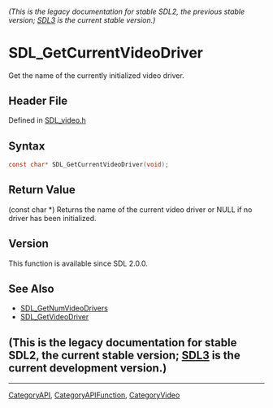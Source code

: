 ###### (This is the legacy documentation for stable SDL2, the previous stable version; [SDL3](https://wiki.libsdl.org/SDL3/) is the current stable version.)
# SDL_GetCurrentVideoDriver

Get the name of the currently initialized video driver.

## Header File

Defined in [SDL_video.h](https://github.com/libsdl-org/SDL/blob/SDL2/include/SDL_video.h)

## Syntax

```c
const char* SDL_GetCurrentVideoDriver(void);
```

## Return Value

(const char *) Returns the name of the current video driver or NULL if no
driver has been initialized.

## Version

This function is available since SDL 2.0.0.

## See Also

- [SDL_GetNumVideoDrivers](SDL_GetNumVideoDrivers)
- [SDL_GetVideoDriver](SDL_GetVideoDriver)


## (This is the legacy documentation for stable SDL2, the current stable version; [SDL3](https://wiki.libsdl.org/SDL3/) is the current development version.)



----
[CategoryAPI](CategoryAPI), [CategoryAPIFunction](CategoryAPIFunction), [CategoryVideo](CategoryVideo)


